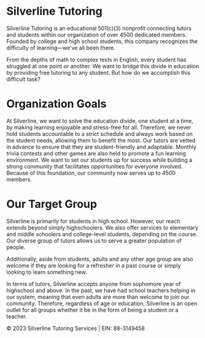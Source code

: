 # Silverline Tutoring

Silverline Tutoring is an educational 501(c)(3) nonprofit connecting tutors and students within our organization of over 4500 dedicated members. Founded by college and high school students, this company recognizes the difficulty of learning—we’ve all been there.

From the depths of math to complex texts in English, every student has struggled at one point or another. We want to bridge this divide in education by providing free tutoring to any student. But how do we accomplish this difficult task?

# Organization Goals

At Silverline, we want to solve the education divide, one student at a time, by making learning enjoyable and stress-free for all. Therefore, we never hold students accountable to a strict schedule and always work based on the student needs, allowing them to benefit the most. Our tutors are vetted in advance to ensure that they are student-friendly and adaptable. Monthly trivia contests and other games are also held to promote a fun learning environment. We want to set our students up for success while building a strong community that facilitates opportunities for everyone involved. Because of this foundation, our community now serves up to 4500 members.

# Our Target Group

Silverline is primarily for students in high school. However, our reach extends beyond simply highschoolers. We also offer services to elementary and middle schoolers and college-level students, depending on the course. Our diverse group of tutors allows us to serve a greater population of people.

Additionally, aside from students, adults and any other age group are also welcome if they are looking for a refresher in a past course or simply looking to learn something new.

In terms of tutors, Silverline accepts anyone from sophomore year of highschool and above. In the past, we have had school teachers helping in our system, meaning that even adults are more than welcome to join our community. Therefore, regardless of age or education, Silverline is an open outlet for all groups whether it be in the form of being a student or a teacher.

© 2023 Silverline Tutoring Services | EIN: 88-3149458
